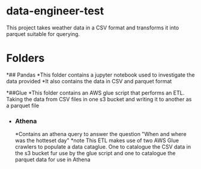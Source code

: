 # data-engineer-test

This project takes weather data in a CSV format and transforms it into parquet suitable for querying.

# Folders

*## Pandas
  *This folder contains a jupyter notebook used to investigate the data provided
  *It also contains the data in CSV and parquet format

*##Glue
  *This folder contains an AWS glue script that performs an ETL. Taking the data from  CSV files in one s3 bucket and writing it to another as  a parquet file
  * ### Athena
    *Contains an athena query to answer the question "When and where was the hotteset day"
   *note This ETL makes use of two AWS Glue crawlers to populate a data cataglue. One to catalogue the CSV data in the s3 bucket fur use by the glue script and one to catalogue the parquet data for use in Athena

